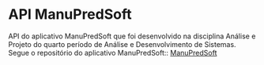# API ManuPredSoft
API do aplicativo ManuPredSoft que foi desenvolvido na disciplina Análise e Projeto do quarto período de Análise e Desenvolvimento de Sistemas. Segue o repositório do aplicativo ManuPredSoft:: [ManuPredSoft](https://github.com/Agemiro/software-manutencao-predial-imoveis)
